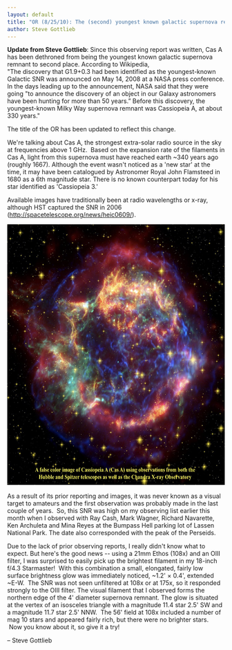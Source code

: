 ```yaml
---
layout: default
title: "OR (8/25/10): The (second) youngest known galactic supernova remnant"
author: Steve Gottlieb
---
```


**Update from Steve Gottlieb**: Since this observing report was written, Cas A has been dethroned from being the youngest known galactic supernova remnant to second place. According to Wikipedia,<br />
"The discovery that G1.9+0.3 had been identified as the youngest-known Galactic SNR was announced on May 14, 2008 at a NASA press conference. In the days leading up to the announcement, NASA said that they were going "to announce the discovery of an object in our Galaxy astronomers have been hunting for more than 50 years.” Before this discovery, the youngest-known Milky Way supernova remnant was Cassiopeia A, at about 330 years."

The title of the OR has been updated to reflect this change.

We're talking about <x-dso>Cas A</x-dso>, the strongest extra-solar radio source in the
sky at frequencies above 1 GHz.  Based on the expansion rate of the
filaments in Cas A, light from this supernova must have reached earth
~340 years ago (roughly 1667). Although the event wasn't noticed as a
'new star' at the time, it may have been catalogued by Astronomer Royal
John Flamsteed in 1680 as a 6th magnitude star. There is no known
counterpart today for his star identified as 'Cassiopeia 3.'  
  
Available images have traditionally been at radio wavelengths or x-ray,
although HST captured the SNR in 2006
([<u>http://spacetelescope.org/news/heic0609/</u>](http://spacetelescope.org/news/heic0609/)).

<center>
<img src="assets/d866c9d7f37c3e3534adb6c5fca3e7ad2c44e14b.jpeg" style="width:6.5in;height:6.27986in"
alt="Cas A.jpg" />
</center>

As a result of its prior reporting and images, it was never known as a
visual target to amateurs and the first observation was probably made in
the last couple of years.  So, this SNR was high on my observing list
earlier this month when I observed with Ray Cash, Mark Wagner, Richard
Navarette, Ken Archuleta and Mina Reyes at the Bumpass Hell parking lot
of Lassen National Park. The date also corresponded with the peak of the
Perseids.  
  
Due to the lack of prior observing reports, I really didn't know what to
expect. But here's the good news -- using a 21mm Ethos (108x) and an
OIII filter, I was surprised to easily pick up the brightest filament in
my 18-inch f/4.3 Starmaster!  With this combination a small, elongated,
fairly low surface brightness glow was immediately noticed, ~1.2' ×
0.4', extended ~E-W.  The SNR was not seen unfiltered at 108x or at
175x, so it responded strongly to the OIII filter. The visual filament
that I observed forms the northern edge of the 4' diameter supernova
remnant. The glow is situated at the vertex of an isosceles triangle
with a magnitude 11.4 star 2.5' SW and a magnitude 11.7 star 2.5' NNW.
 The 56' field at 108x included a number of mag 10 stars and appeared
fairly rich, but there were no brighter stars.  Now you know about it,
so give it a try!

– Steve Gottlieb




